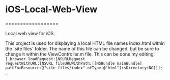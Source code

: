 <h1>iOS-Local-Web-View</h1>

================== 

Local web view for iOS. 

This project is used for displaying a local HTML file names index.html within the 'site files' folder. The name of this file can be changed, but be sure to chenge it within the ViewController.m file. This can be done my editing:
<code> [_browser loadRequest:[NSURLRequest requestWithURL:[NSURL fileURLWithPath:[[NSBundle mainBundle] pathForResource:@"site files/index" ofType:@"html"]isDirectory:NO]]]; </code>.
